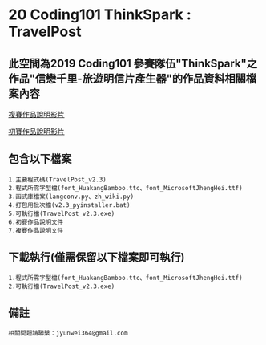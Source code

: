 # 20 Coding101 ThinkSpark : TravelPost

## 此空間為2019 Coding101 參賽隊伍"ThinkSpark"之作品"信戀千里-旅遊明信片產生器"的作品資料相關檔案內容
[複賽作品說明影片](https://youtu.be/PEfG1GE5CCU)   

[初賽作品說明影片](https://youtu.be/QXuO6e8VBdw)

## 包含以下檔案

```
1.主要程式碼(TravelPost_v2.3)
2.程式所需字型檔(font_HuakangBamboo.ttc、font_MicrosoftJhengHei.ttf)
3.函式庫檔案(langconv.py、zh_wiki.py)
4.打包用批次檔(v2.3_pyinstaller.bat)
5.可執行檔(TravelPost_v2.3.exe)
6.初賽作品說明文件
7.複賽作品說明文件
```

## 下載執行(僅需保留以下檔案即可執行)
```
1.程式所需字型檔(font_HuakangBamboo.ttc、font_MicrosoftJhengHei.ttf)
2.可執行檔(TravelPost_v2.3.exe)
```

## 備註
```
相關問題請聯繫：jyunwei364@gmail.com
```
